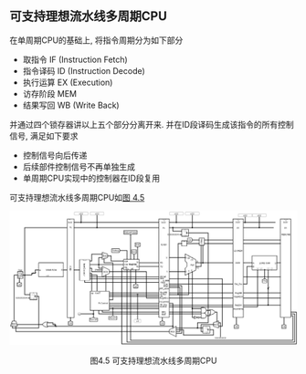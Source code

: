 ## 可支持理想流水线多周期CPU
在单周期CPU的基础上, 将指令周期分为如下部分
- 取指令      IF    (Instruction Fetch)
- 指令译码    ID    (Instruction Decode)
- 执行运算    EX   (Execution)
- 访存阶段    MEM
- 结果写回    WB  (Write Back)

并通过四个锁存器讲以上五个部分分离开来.
并在ID段译码生成该指令的所有控制信号, 满足如下要求
- 控制信号向后传递
- 后续部件控制信号不再单独生成
- 单周期CPU实现中的控制器在ID段复用

可支持理想流水线多周期CPU如[图 4.5](#mul_cpu)

![mul_cpu](./pic/4.5.png)
<center><span id="mul_cpu">图4.5 可支持理想流水线多周期CPU</span></center>
